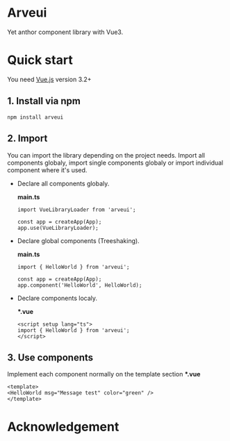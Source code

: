 
# Arveui
Yet anthor component library with Vue3.


# Quick start
You need [Vue.js](https://vuejs.org) version 3.2+

## 1. Install via npm
```
npm install arveui
```

## 2. Import

You can import the library depending on the project needs. Import all components globaly, import single components globaly or import individual component where it's used.

- Declare all components globaly.

    **main.ts**

    ```
    import VueLibraryLoader from 'arveui';

    const app = createApp(App);
    app.use(VueLibraryLoader);
    ```

- Declare global components (Treeshaking).

    **main.ts**

    ```
    import { HelloWorld } from 'arveui';

    const app = createApp(App);
    app.component('HelloWorld', HelloWorld);
    ```

- Declare components localy.
    
    **\*.vue**

    ```
    <script setup lang="ts">
    import { HelloWorld } from 'arveui';
    </script>
    ```


## 3. Use components

Implement each component normally on the template section **\*.vue**
    
```
<template>
<HelloWorld msg="Message test" color="green" />
</template>
```
# Acknowledgement